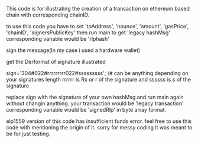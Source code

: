 This code is for illustrating the creation of a transaction on ethereum based chain with corresponding chainID.

to use this code you have to set 'toAddress', 'nounce', 'amount', 'gasPrice', 'chainID', 'signersPublicKey'
then run main to get 'legacy hashMsg' corresponding variable would be 'rlphash'

sign the message(In my case i used a hardware wallet)

get the Derformat of signature illustrated 

sign='304#022#rrrrrrrrr022#sssssssss';
\\# can be anything depending on your signatures length 
rrrrrr is Rx or r of the signature and ssssss is s of the signature

replace sign with the signature of your own hashMsg and run main again without changin anything. your transaction would be 'legacy transaction' corresponding variable would be 'signedRlp' in byte array format.

eip1559 version of this code has insufficient funds error.
feel free to use this code with mentioning the origin of it.
sorry for messy coding it was meant to be for just testing.
